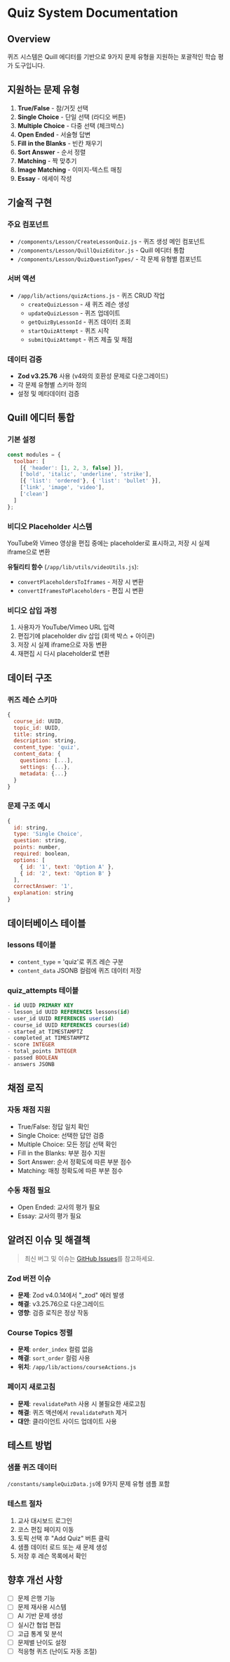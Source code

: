 # Quiz System Documentation

## Overview
퀴즈 시스템은 Quill 에디터를 기반으로 9가지 문제 유형을 지원하는 포괄적인 학습 평가 도구입니다.

## 지원하는 문제 유형
1. **True/False** - 참/거짓 선택
2. **Single Choice** - 단일 선택 (라디오 버튼)
3. **Multiple Choice** - 다중 선택 (체크박스)
4. **Open Ended** - 서술형 답변
5. **Fill in the Blanks** - 빈칸 채우기
6. **Sort Answer** - 순서 정렬
7. **Matching** - 짝 맞추기
8. **Image Matching** - 이미지-텍스트 매칭
9. **Essay** - 에세이 작성

## 기술적 구현

### 주요 컴포넌트
- `/components/Lesson/CreateLessonQuiz.js` - 퀴즈 생성 메인 컴포넌트
- `/components/Lesson/QuillQuizEditor.js` - Quill 에디터 통합
- `/components/Lesson/QuizQuestionTypes/` - 각 문제 유형별 컴포넌트

### 서버 액션
- `/app/lib/actions/quizActions.js` - 퀴즈 CRUD 작업
  - `createQuizLesson` - 새 퀴즈 레슨 생성
  - `updateQuizLesson` - 퀴즈 업데이트
  - `getQuizByLessonId` - 퀴즈 데이터 조회
  - `startQuizAttempt` - 퀴즈 시작
  - `submitQuizAttempt` - 퀴즈 제출 및 채점

### 데이터 검증
- **Zod v3.25.76** 사용 (v4와의 호환성 문제로 다운그레이드)
- 각 문제 유형별 스키마 정의
- 설정 및 메타데이터 검증

## Quill 에디터 통합

### 기본 설정
```javascript
const modules = {
  toolbar: [
    [{ 'header': [1, 2, 3, false] }],
    ['bold', 'italic', 'underline', 'strike'],
    [{ 'list': 'ordered'}, { 'list': 'bullet' }],
    ['link', 'image', 'video'],
    ['clean']
  ]
};
```

### 비디오 Placeholder 시스템
YouTube와 Vimeo 영상을 편집 중에는 placeholder로 표시하고, 저장 시 실제 iframe으로 변환

**유틸리티 함수** (`/app/lib/utils/videoUtils.js`):
- `convertPlaceholdersToIframes` - 저장 시 변환
- `convertIframesToPlaceholders` - 편집 시 변환

### 비디오 삽입 과정
1. 사용자가 YouTube/Vimeo URL 입력
2. 편집기에 placeholder div 삽입 (회색 박스 + 아이콘)
3. 저장 시 실제 iframe으로 자동 변환
4. 재편집 시 다시 placeholder로 변환

## 데이터 구조

### 퀴즈 레슨 스키마
```javascript
{
  course_id: UUID,
  topic_id: UUID,
  title: string,
  description: string,
  content_type: 'quiz',
  content_data: {
    questions: [...],
    settings: {...},
    metadata: {...}
  }
}
```

### 문제 구조 예시
```javascript
{
  id: string,
  type: 'Single Choice',
  question: string,
  points: number,
  required: boolean,
  options: [
    { id: '1', text: 'Option A' },
    { id: '2', text: 'Option B' }
  ],
  correctAnswer: '1',
  explanation: string
}
```

## 데이터베이스 테이블

### lessons 테이블
- `content_type` = 'quiz'로 퀴즈 레슨 구분
- `content_data` JSONB 컬럼에 퀴즈 데이터 저장

### quiz_attempts 테이블
```sql
- id UUID PRIMARY KEY
- lesson_id UUID REFERENCES lessons(id)
- user_id UUID REFERENCES user(id)
- course_id UUID REFERENCES courses(id)
- started_at TIMESTAMPTZ
- completed_at TIMESTAMPTZ
- score INTEGER
- total_points INTEGER
- passed BOOLEAN
- answers JSONB
```

## 채점 로직

### 자동 채점 지원
- True/False: 정답 일치 확인
- Single Choice: 선택한 답안 검증
- Multiple Choice: 모든 정답 선택 확인
- Fill in the Blanks: 부분 점수 지원
- Sort Answer: 순서 정확도에 따른 부분 점수
- Matching: 매칭 정확도에 따른 부분 점수

### 수동 채점 필요
- Open Ended: 교사의 평가 필요
- Essay: 교사의 평가 필요

## 알려진 이슈 및 해결책

> 최신 버그 및 이슈는 [GitHub Issues](https://github.com/Hulkeinstein/dvs-template01/issues)를 참고하세요.

### Zod 버전 이슈
- **문제**: Zod v4.0.14에서 "_zod" 에러 발생
- **해결**: v3.25.76으로 다운그레이드
- **영향**: 검증 로직은 정상 작동

### Course Topics 정렬
- **문제**: `order_index` 컬럼 없음
- **해결**: `sort_order` 컬럼 사용
- **위치**: `/app/lib/actions/courseActions.js`

### 페이지 새로고침
- **문제**: `revalidatePath` 사용 시 불필요한 새로고침
- **해결**: 퀴즈 액션에서 `revalidatePath` 제거
- **대안**: 클라이언트 사이드 업데이트 사용

## 테스트 방법

### 샘플 퀴즈 데이터
`/constants/sampleQuizData.js`에 9가지 문제 유형 샘플 포함

### 테스트 절차
1. 교사 대시보드 로그인
2. 코스 편집 페이지 이동
3. 토픽 선택 후 "Add Quiz" 버튼 클릭
4. 샘플 데이터 로드 또는 새 문제 생성
5. 저장 후 레슨 목록에서 확인

## 향후 개선 사항
- [ ] 문제 은행 기능
- [ ] 문제 재사용 시스템
- [ ] AI 기반 문제 생성
- [ ] 실시간 협업 편집
- [ ] 고급 통계 및 분석
- [ ] 문제별 난이도 설정
- [ ] 적응형 퀴즈 (난이도 자동 조절)